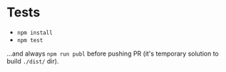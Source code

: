 # Tests

- `npm install`
- `npm test`

…and always `npm run publ` before pushing PR (it's temporary solution to build `./dist/` dir).
